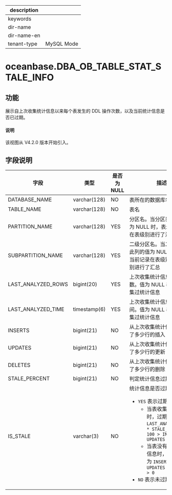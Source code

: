 |description||
|---|---|
|keywords||
|dir-name||
|dir-name-en||
|tenant-type|MySQL Mode|

# oceanbase.DBA_OB_TABLE_STAT_STALE_INFO

## 功能

展示自上次收集统计信息以来每个表发生的 DDL 操作次数，以及当前统计信息是否已过期。

<main id="notice" type='explain'>
  <h4>说明</h4>
  <p>该视图从 V4.2.0 版本开始引入。</p>
</main>

## 字段说明

| **字段** | **类型** | **是否为 NULL** | **描述** |
| --- | --- | --- | --- |
| DATABASE_NAME | varchar(128) | NO | 表所在的数据库名 |
| TABLE_NAME | varchar(128) | NO | 表名|
| PARTITION_NAME | varchar(128) | YES | 分区名。当分区表此列的值为 NULL 时，表示当前记录在表级别进行了汇总 |
| SUBPARTITION_NAME | varchar(128) | YES | 二级分区名。当二级分区表此列的值为 NULL 时，表示当前记录在表级别或分区级别进行了汇总 |
| LAST_ANALYZED_ROWS | bigint(20) | YES | 上次收集统计信息时的行数。值为 NULL 表示没有收集过统计信息 |
| LAST_ANALYZED_TIME | timestamp(6) | YES | 上次收集统计信息时的时间。值为 NULL 表示没有收集过统计信息 |
| INSERTS | bigint(21) | NO | 从上次收集统计信息起发生了多少行的插入 |
| UPDATES | bigint(21) | NO | 从上次收集统计信息起发生了多少行的更新 |
| DELETES | bigint(21) | NO | 从上次收集统计信息起发生了多少行的删除 |
| STALE_PERCENT | bigint(21) | NO | 判定统计信息过期的百分比 |
| IS_STALE | varchar(3) | NO | 统计信息是否过期。<ul><li>`YES` 表示过期<ul><li>当表收集过统计信息时，过期的条件为 `LAST_ANALYZED_ROWS * STALE_PERCENT / 100 > INSERTS + UPDATES + DELETES`  </li><li>当表没有收集过统计信息时，过期的条件为 `INSERTS + UPDATES + DELETES > 0` </li></ul>  </li><li>`NO` 表示未过期 </li></ul>|
